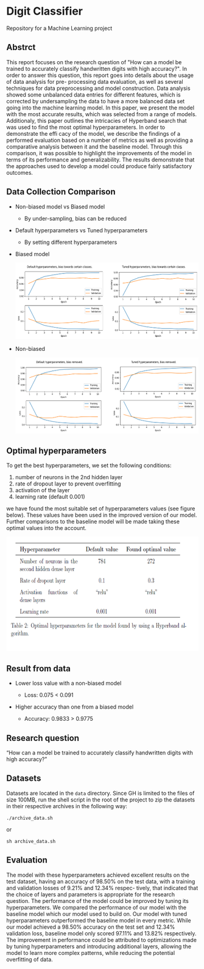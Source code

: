 # Digit Classifier
Repository for a Machine Learning project

## Abstrct
This report focuses on the research question of "How can a model be trained
to accurately classify handwritten digits
with high accuracy?". In order to answer
this question, this report goes into details
about the usage of data analysis for pre-
processing data evaluation, as well as several techniques for data preprocessing
and model construction. Data analysis
showed some unbalanced data entries for
different features, which is corrected by
undersampling the data to have a more
balanced data set going into the machine
learning model. In this paper, we present
the model with the most accurate results,
which was selected from a range of models. Additionaly, this paper outlines the
intricacies of Hyperband search that was
used to find the most optimal hyperparameters. In order to demonstrate the effi cacy of the model, we describe the findings of a performed evaluation based on
a number of metrics as well as providing a comparative analysis between it and
the baseline model. Through this comparison, it was possible to highlight the
improvements of the model in terms of
its performance and generalizability. The
results demonstrate that the approaches used to develop a model could produce fairly satisfactory outcomes.

##  Data Collection Comparison
 - Non-biased model vs Biased model  
    - By under-sampling, bias can be reduced
 - Default hyperparameters vs Tuned hyperparameters 
    - By setting different hyperparameters

- Biased model

    <img src="docs/plots/biased-model.png" alt="" width="600" height="200">

- Non-biased

    <img src="docs/plots/non-biased.png" alt="" width="600" height="200">

## Optimal hyperparameters
To get the best hyperparameters, we set the following conditions:
1. number of neurons in the 2nd hidden layer
2. rate of dropout layer to prevent overfitting
3. activation of the layer
4. learning rate (default 0.001)

we have found the most suitable
set of hyperparameters values (see figure below). These values have been used in the
improved version of our model. Further
comparisons to the baseline model will
be made taking these optimal values into
the account.

  <img src="docs/plots/optimal hyperparameter.png" alt="" width="600" height="300">

## Result from data

- Lower loss value with a non-biased model

    - Loss: 0.075 < 0.091

- Higher accuracy than one from a biased model

    - Accuracy: 0.9833 > 0.9775

## Research question
“How can a model be trained to accurately classify handwritten digits with high accuracy?”


## Datasets
Datasets are located in the `data` directory. Since GH is limited to the files of size 100MB, run the shell script in the root of the project to zip the datasets in their respective archives in the following way:
```
./archive_data.sh
```
or
```
sh archive_data.sh
```

## Evaluation
The model with these hyperparameters achieved excellent results on the test
dataset, having an accuracy of 98.50% on
the test data, with a training and validation losses of 9.21% and 12.34% respec-
tively, that indicated that the choice of
layers and parameters is appropriate for the research question.
The performance of the model could be improved by tuning its hyperparameters.
We compared the performance of our
model with the baseline model which
our model used to build on. Our
model with tuned hyperparameters outperformed the baseline model in every
metric. While our model achieved a
98.50% accuracy on the test set and
12.34% validation loss, baseline model
only scored 97.11% and 13.82% respectively. The improvement in performance could be attributed to optimizations made by tuning hyperparameters
and introducing additional layers, allowing the model to learn more complex patterns, while reducing the potential overfitting of data.
